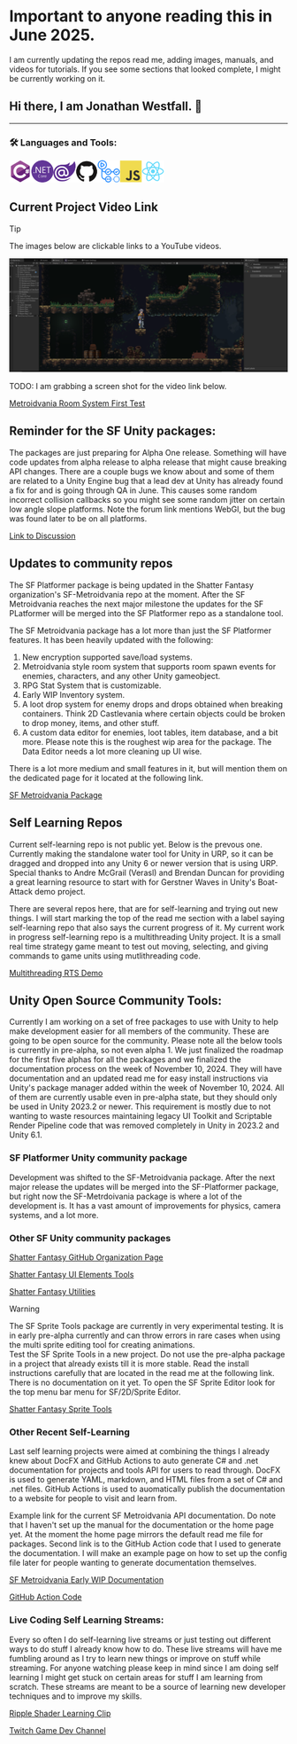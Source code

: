 # Important to anyone reading this in June 2025.
I am currently updating the repos read me, adding images, manuals, and videos for tutorials. 
If you see some sections that looked complete, I might be currently working on it.

## Hi there, I am Jonathan Westfall. 👋
----
### :hammer_and_wrench: Languages and Tools:

<div>
 <img src="https://github.com/devicons/devicon/blob/master/icons/csharp/csharp-original.svg" title="C#" **alt="C#" width="40" height="40" align="left"/>
 <img src="https://github.com/devicons/devicon/blob/master/icons/dotnetcore/dotnetcore-original.svg" title="Dot Net Core" **alt="Dot Net Core" width="40" height="40" align="left"/>
 <img src="https://github.com/devicons/devicon/blob/master/icons/blazor/blazor-original.svg" title="Blazor" **alt="Blazor" width="40" height="40" align="left"/>
</div>
<div>
 <img src="https://github.com/devicons/devicon/blob/master/icons/github/github-original.svg" title="Github" **alt="Github" width="40" height="40" align="left"/>
 <img src="https://github.com/devicons/devicon/blob/master/icons/githubactions/githubactions-original.svg" title="Github Actions" **alt="Github Actions" width="40" height="40" align="left"/>
</div>
<div>
 <img src="https://github.com/devicons/devicon/blob/master/icons/javascript/javascript-original.svg" title="Javascript" **alt="Javascript" width="40" height="40" align="left"/>
 <img src="https://github.com/devicons/devicon/blob/master/icons/react/react-original.svg" title="React" **alt="React" width="40" height="40"/>
</div>

## Current Project Video Link
> [!TIP]
> The images below are clickable links to a YouTube videos.

[![Project Update Vieo Link](assets/images/project-update-thumbnail.PNG)](https://www.youtube.com/watch?v=rffI_-mzNRw)

TODO: I am grabbing a screen shot for the video link below.

[Metroidvania Room System First Test](https://www.youtube.com/watch?v=7L397Th6BX4)

## Reminder for the SF Unity packages:
The packages are just preparing for Alpha One release. Something will have code updates from alpha release to alpha release that might cause breaking API changes.
There are a couple bugs we know about and some of them are related to a Unity Engine bug that a lead dev at Unity has already found a fix for and is going through QA in June. 
This causes some random incorrect collision callbacks so you might see some random jitter on certain low angle slope platforms.
Note the forum link mentions WebGl, but the bug was found later to be on all platforms.

[Link to Discussion](https://discussions.unity.com/t/memory-leak-when-using-rigidbody2d-physics-in-webgl/1649803)


## Updates to community repos
The SF Platformer package is being updated in the Shatter Fantasy organization's SF-Metroidvania repo at the moment.
After the SF Metroidvania reaches the next major milestone the updates for the SF PLatformer will be merged into the SF Platformer repo as a standalone tool.

The SF Metroidvania package has a lot more than just the SF Platformer features. It has been heavily updated with the following:
1. New encryption supported save/load systems.
2. Metroidvania style room system that supports room spawn events for enemies, characters, and any other Unity gameobject.
3. RPG Stat System that is customizable.
4. Early WIP Inventory system.
5. A loot drop system for enemy drops and drops obtained when breaking containers. Think 2D Castlevania where certain objects could be broken to drop money, items, and other stuff.
6. A custom data editor for enemies, loot tables, item database, and a bit more. Please note this is the roughest wip area for the package. The Data Editor needs a lot more cleaning up UI wise.

There is a lot more medium and small features in it, but will mention them on the dedicated page for it located at the following link.

[SF Metroidvania Package](https://github.com/Shatter-Fantasy/SF-Metroidvania)

## Self Learning Repos
Current self-learning repo is not public yet. Below is the prevous one. 
Currently making the standalone water tool for Unity in URP, so it can be dragged and dropped into any Unity 6 or newer version that is using URP.
Special thanks to Andre McGrail (Verasl) and Brendan Duncan for providing a great learning resource to start with for Gerstner Waves in Unity's Boat-Attack demo project.

There are several repos here, that are for self-learning and trying out new things. I will start marking the top of the read me section with a label saying self-learning repo that also says the current progress of it.
My current work in progress self-learning repo is a multithreading Unity project. It is a small real time strategy game meant to test out moving, selecting, and giving commands to game units using mutlithreading code. 

[Multithreading RTS Demo](https://github.com/crowhound/Multithreaded-RTS-DOTS-Demo)


## Unity Open Source Community Tools:
Currently I am working on a set of free packages to use with Unity to help make development easier for all members of the community. 
These are going to be open source for the community. Please note all the below tools is currently in pre-alpha, so not even alpha 1. 
We just finalized the roadmap for the first five alphas for all the packages and we finalized the documentation process on the week of November 10, 2024.
They will have documentation and an updated read me for easy install instructions via Unity's package manager added within the week of November 10, 2024.
All of them are currently usable even in pre-alpha state, but they should only be used in Unity 2023.2 or newer. 
This requirement is mostly due to not wanting to waste resources maintaining legacy UI Toolkit and Scriptable Render Pipeline code that was removed completely in Unity in 2023.2 and Unity 6.1.

### SF Platformer Unity community package
Development was shifted to the SF-Metroidvania package.
After the next major release the updates will be merged into the SF-Platformer package, but right now the SF-Metrdoivania package is where a lot of the development is.
It has a vast amount of improvements for physics, camera systems, and a lot more.

### Other SF Unity community packages

[Shatter Fantasy GitHub Organization Page](https://github.com/Shatter-Fantasy)

[Shatter Fantasy UI Elements Tools](https://github.com/Shatter-Fantasy/SF-UI-Elements)

[Shatter Fantasy Utilities](https://github.com/Shatter-Fantasy/SF-Utilities)

> [!WARNING]
> The SF Sprite Tools package are currently in very experimental testing. 
> It is in early pre-alpha currently and can throw errors in rare cases  when using the multi sprite editing tool for creating animations. <br/>
>Test the SF Sprite Tools in a new project. Do not use the pre-alpha package in a project that already exists till it is more stable.
>Read the install instructions carefully that are located in the read me at the following link.
>There is no documentation on it yet. To open the SF Sprite Editor look for the top menu bar menu for SF/2D/Sprite Editor.

[Shatter Fantasy Sprite Tools](https://github.com/crowhound/SF-Sprite-Tools)


### Other Recent Self-Learning 
Last self learning projects were aimed at combining the things I already knew about DocFX and GitHub Actions to auto generate C# and .net documentation for projects and tools API for users to read through.
DocFX is used to generate YAML, markdown, and HTML files from a set of C# and .net files. 
GitHub Actions is used to auomatically publish the documentation to a website for people to visit and learn from. 

Example link for the current SF Metroidvania API documentation. Do note that I haven't set up the manual for the documentation or the home page yet. At the moment the home page mirrors the default read me file for packages.
Second link is to the GitHub Action code that I used to generate the documentation. I will make an example page on how to set up the config file later for people wanting to generate documentation themselves.

[SF Metroidvania Early WIP Documentation ](https://shatter-fantasy.github.io/SF-Metroidvania/api/SF.Characters.Controllers.html)

[GitHub Action Code](https://github.com/Shatter-Fantasy/SF-Metroidvania/blob/alpha-release-pages/.github/workflows/documentation.yml)

### Live Coding Self Learning Streams:
Every so often I do self-learning live streams or just testing out different ways to do stuff I already know how to do. 
These live streams will have me fumbling around as I try to learn new things or improve on stuff while streaming.
For anyone watching please keep in mind since I am doing self learning I might get stuck on certain areas for stuff I am learning from scratch.
These streams are meant to be a source of learning new developer techniques and to improve my skills.

[Ripple Shader Learning Clip](https://www.twitch.tv/videos/2300075570)

[Twitch Game Dev Channel](https://www.twitch.tv/8bitsperplay)

<!--
### Want To Support Future Community Tools.
For anyone wanting to support me, when I release the first set of public tools for the community you can donate on Ko-Fi.
[![ko-fi](https://ko-fi.com/img/githubbutton_sm.svg)](https://ko-fi.com/I2I4XDBZE)


-->
